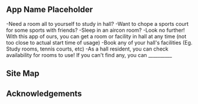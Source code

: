 ## App Name Placeholder

-Need a room all to yourself to study in hall?
-Want to chope a sports court for some sports with friends?
-Sleep in an aircon room?
-Look no further!  With this app of ours, you can get a room or facility in hall at any time (not too close to actual start time of usage)
-Book any of your hall's facilities (Eg. Study rooms, tennis courts, etc)
-As a hall resident, you can check availability for rooms to use! If you can't find any, you can __________

## Site Map


## Acknowledgements
